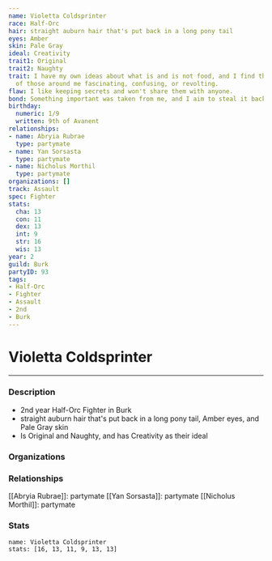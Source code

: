 ```yaml
---
name: Violetta Coldsprinter
race: Half-Orc
hair: straight auburn hair that's put back in a long pony tail
eyes: Amber
skin: Pale Gray
ideal: Creativity
trait1: Original
trait2: Naughty
trait: I have my own ideas about what is and is not food, and I find the eating habits
  of those around me fascinating, confusing, or revolting.
flaw: I like keeping secrets and won't share them with anyone.
bond: Something important was taken from me, and I aim to steal it back.
birthday:
  numeric: 1/9
  written: 9th of Avanent
relationships:
- name: Abryia Rubrae
  type: partymate
- name: Yan Sorsasta
  type: partymate
- name: Nicholus Morthil
  type: partymate
organizations: []
track: Assault
spec: Fighter
stats:
  cha: 13
  con: 11
  dex: 13
  int: 9
  str: 16
  wis: 13
year: 2
guild: Burk
partyID: 93
tags:
- Half-Orc
- Fighter
- Assault
- 2nd
- Burk
---
```

# Violetta Coldsprinter
---
### Description
- 2nd year Half-Orc Fighter in Burk
- straight auburn hair that's put back in a long pony tail, Amber eyes, and Pale Gray skin
- Is Original and Naughty, and has Creativity as their ideal

### Organizations
### Relationships
[[Abryia Rubrae]]: partymate
[[Yan Sorsasta]]: partymate
[[Nicholus Morthil]]: partymate
### Stats
```statblock
name: Violetta Coldsprinter
stats: [16, 13, 11, 9, 13, 13]
```